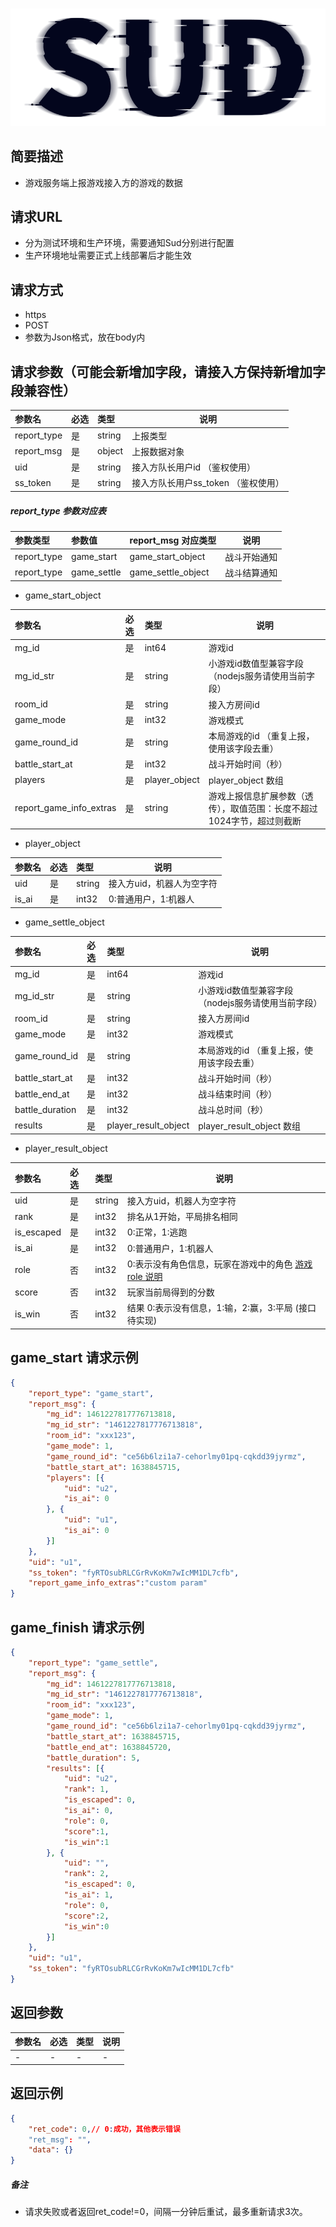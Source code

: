 #

![SUD](../../Resource/logo.png)

## 简要描述

- 游戏服务端上报游戏接入方的游戏的数据

## 请求URL

- 分为测试环境和生产环境，需要通知Sud分别进行配置
- 生产环境地址需要正式上线部署后才能生效

  
## 请求方式
- https
- POST
- 参数为Json格式，放在body内

## 请求参数（可能会新增加字段，请接入方保持新增加字段兼容性）


|参数名|必选|类型|说明|
|:----|:---|:-----|-----|
|report_type |是  |string |上报类型  |
|report_msg |是  |object |上报数据对象  |
|uid |是  |string |接入方队长用户id （鉴权使用）  |
|ss_token  |是  |string |接入方队长用户ss_token （鉴权使用）   |

##### report_type 参数对应表

|参数类型|参数值|report_msg 对应类型|说明|
|:----|:---|:-----|-----|
|report_type |game_start  |game_start_object |战斗开始通知|
|report_type |game_settle  |game_settle_object |战斗结算通知|

- game_start_object

|参数名|必选|类型|说明|
|:----|:---|:-----|-----|
|mg_id |是  |int64 |游戏id |
|mg_id_str |是  |string |小游戏id数值型兼容字段（nodejs服务请使用当前字段） |
|room_id |是 |string |接入方房间id  |
|game_mode  |是 |int32 |游戏模式  |
|game_round_id |是 |string |本局游戏的id （重复上报，使用该字段去重） |
|battle_start_at |是 |int32 |战斗开始时间（秒）  |
|players |是 |player_object |player_object 数组 |
|report_game_info_extras |是 |string |游戏上报信息扩展参数（透传），取值范围：长度不超过1024字节，超过则截断  |

- player_object

|参数名|必选|类型|说明|
|:----|:---|:-----|-----|
|uid |是 |string|接入方uid，机器人为空字符 |
|is_ai |是 |int32|0:普通用户，1:机器人 |


- game_settle_object

|参数名|必选|类型|说明|
|:----|:---|:-----|-----|
|mg_id |是  |int64 |游戏id |
|mg_id_str |是  |string |小游戏id数值型兼容字段（nodejs服务请使用当前字段） |
|room_id |是 |string |接入方房间id  |
|game_mode  |是 |int32 |游戏模式  |
|game_round_id |是 |string |本局游戏的id （重复上报，使用该字段去重） |
|battle_start_at |是 |int32 |战斗开始时间（秒）  |
|battle_end_at |是 |int32 |战斗结束时间（秒）  |
|battle_duration |是 |int32 |战斗总时间（秒） |
|results  |是 |player_result_object |player_result_object 数组 |

- player_result_object

|参数名|必选|类型|说明|
|:----|:---|:-----|-----|
|uid |是 |string|接入方uid，机器人为空字符 |
|rank |是 |int32|排名从1开始，平局排名相同 |
|is_escaped |是 |int32|0:正常，1:逃跑 |
|is_ai |是 |int32|0:普通用户，1:机器人 |
|role |否 |int32|0:表示没有角色信息，玩家在游戏中的角色 [游戏role 说明](./game/游戏role说明.md)|
|score |否 |int32|玩家当前局得到的分数 |
|is_win |否 |int32|结果 0:表示没有信息，1:输，2:赢，3:平局 (接口待实现)|

## game_start 请求示例
```json
{
	"report_type": "game_start",
	"report_msg": {
		"mg_id": 1461227817776713818,
		"mg_id_str": "1461227817776713818",
		"room_id": "xxx123",
		"game_mode": 1,
		"game_round_id": "ce56b6lzi1a7-cehorlmy01pq-cqkdd39jyrmz",
		"battle_start_at": 1638845715,
		"players": [{
			"uid": "u2",
			"is_ai": 0
		}, {
			"uid": "u1",
			"is_ai": 0
		}]
	},
	"uid": "u1",
	"ss_token": "fyRTOsubRLCGrRvKoKm7wIcMM1DL7cfb",
	"report_game_info_extras":"custom param"
}
```

## game_finish 请求示例
```json
{
	"report_type": "game_settle",
	"report_msg": {
		"mg_id": 1461227817776713818,
		"mg_id_str": "1461227817776713818",
		"room_id": "xxx123",
		"game_mode": 1,
		"game_round_id": "ce56b6lzi1a7-cehorlmy01pq-cqkdd39jyrmz",
		"battle_start_at": 1638845715,
		"battle_end_at": 1638845720,
		"battle_duration": 5,
		"results": [{
			"uid": "u2",
			"rank": 1,
			"is_escaped": 0,
			"is_ai": 0,
			"role": 0,
			"score":1,
			"is_win":1
		}, {
			"uid": "",
			"rank": 2,
			"is_escaped": 0,
			"is_ai": 1,
			"role": 0,
			"score":2,
			"is_win":0
		}]
	},
	"uid": "u1",
	"ss_token": "fyRTOsubRLCGrRvKoKm7wIcMM1DL7cfb"
}

```

## 返回参数

|参数名|必选|类型|说明|
|:----|:---|:-----|-----|
|-|-|-|-|

## 返回示例

```json
{
    "ret_code": 0,// 0:成功，其他表示错误
    "ret_msg": "",
    "data": {}
}
```

##### 备注 

- 请求失败或者返回ret_code!=0，间隔一分钟后重试，最多重新请求3次。